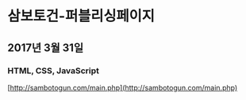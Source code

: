 # 삼보토건-퍼블리싱페이지
## 2017년 3월 31일
### HTML, CSS, JavaScript
[http://sambotogun.com/main.php](http://sambotogun.com/main.php)
